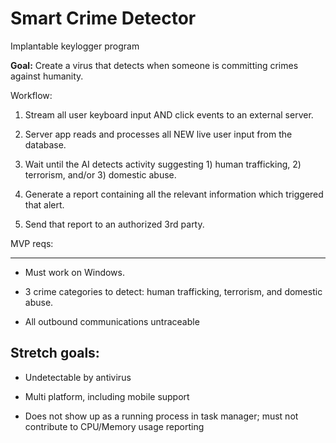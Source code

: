 # Smart Crime Detector 
Implantable keylogger program

**Goal:** Create a virus that detects when someone is committing crimes against humanity. 

Workflow:

1. Stream all user keyboard input AND click events to an external server.

2. Server app reads and processes all NEW live user input from the database.

3. Wait until the AI detects activity suggesting 1) human trafficking, 2) terrorism, and/or 3) domestic abuse.

4. Generate a report containing all the relevant information which triggered that alert.  

5. Send that report to an authorized 3rd party.

MVP reqs:

---

- Must work on Windows.

- 3 crime categories to detect: human trafficking, terrorism, and domestic abuse.

- All outbound communications untraceable


Stretch goals:
---

- Undetectable by antivirus

- Multi platform, including mobile support 

- Does not show up as a running process in task manager; must not contribute to CPU/Memory usage reporting 
